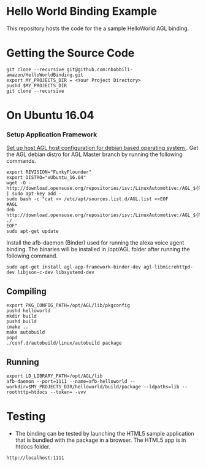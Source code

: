 # Hello World Binding Example
This repository hosts the code for the a sample HelloWorld AGL binding.

# Getting the Source Code
```
git clone --recursive git@github.com:nbobbili-amazon/HelloWorldBinding.git
export MY_PROJECTS_DIR = <Your Project Directory>
pushd $MY_PROJECTS_DIR
git clone --recursive 
```

# On Ubuntu 16.04
### Setup Application Framework

[Set up host AGL host configuration for debian based operating system ](http://docs.automotivelinux.org/docs/devguides/en/dev/reference/host-configuration/docs/1_Prerequisites.html#add-repo-for-debian-distro). Get the AGL debian distro for AGL Master branch by running the following commands.
    
```
export REVISION="FunkyFlounder"
export DISTRO="xUbuntu_16.04"
wget -O - http://download.opensuse.org/repositories/isv:/LinuxAutomotive:/AGL_${REVISION}/${DISTRO}/Release.key | sudo apt-key add -
sudo bash -c "cat >> /etc/apt/sources.list.d/AGL.list <<EOF
#AGL
deb http://download.opensuse.org/repositories/isv:/LinuxAutomotive:/AGL_${REVISION}/${DISTRO}/ ./
EOF"
sudo apt-get update
```

Install the afb-daemon (Binder) used for running the alexa voice agent binding. The binaries will be installed in /opt/AGL folder after running the following command.

```
sudo apt-get install agl-app-framework-binder-dev agl-libmicrohttpd-dev libjson-c-dev libsystemd-dev
```

## Compiling

```
export PKG_CONFIG_PATH=/opt/AGL/lib/pkgconfig
pushd helloworld
mkdir build
pushd build
cmake ..
make autobuild
popd
./conf.d/autobuild/linux/autobuild package
```

## Running
```
export LD_LIBRARY_PATH=/opt/AGL/lib
afb-daemon --port=1111 --name=afb-helloworld --workdir=$MY_PROJECTS_DIR/helloworld/build/package --ldpaths=lib --roothttp=htdocs --token= -vvv
```

# Testing
* The binding can be tested by launching the HTML5 sample application that is bundled with the package in a browser.
The HTML5 app is in htdocs folder.

```
http://localhost:1111
```
